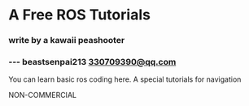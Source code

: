 # A Free ROS Tutorials 
### write by a kawaii peashooter 
### 		--- beastsenpai213 330709390@qq.com

You can learn basic ros coding here.
A special tutorials for navigation





NON-COMMERCIAL
